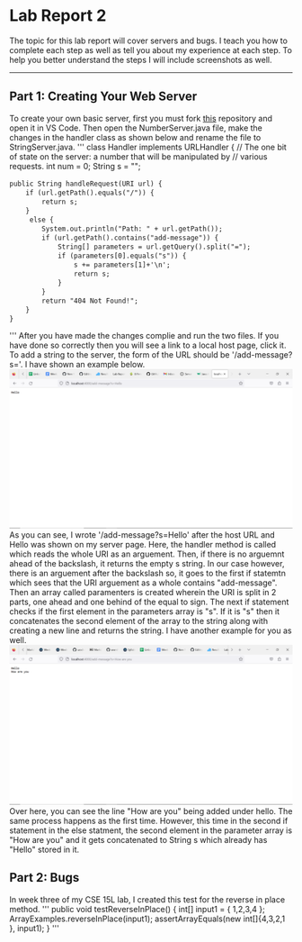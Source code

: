 # Lab Report 2
The topic for this lab report will cover servers and bugs. I teach you how to complete each step as well as tell you about my experience at each step. To help you better understand the steps I will include screenshots as well.
_____
## Part 1: Creating Your Web Server
To create your own basic server, first you must fork [this](https://github.com/ucsd-cse15l-f22/wavelet) repository and open it in VS Code. Then open the NumberServer.java file, make the changes in the handler class as shown below and rename the file to StringServer.java. 
'''
class Handler implements URLHandler {
    // The one bit of state on the server: a number that will be manipulated by
    // various requests.
    int num = 0;
    String s = "";

    public String handleRequest(URI url) {
        if (url.getPath().equals("/")) {
            return s;
        } 
         else {
            System.out.println("Path: " + url.getPath());
            if (url.getPath().contains("add-message")) {
                String[] parameters = url.getQuery().split("=");
                if (parameters[0].equals("s")) {
                    s += parameters[1]+'\n';
                    return s;
                }
            }
            return "404 Not Found!";
        }
    }

'''
After you have made the changes complie and run the two files. If you have done so correctly then you will see a link to a local host page, click it. To add a string to the server, the form of the URL should be '/add-message?s='. I have shown an example below. ![Image](hello-server.png) 
As you can see, I wrote '/add-message?s=Hello' after the host URL and Hello was shown on my server page. Here, the handler method is called which reads the whole URI as an arguement. Then, if there is no arguemnt ahead of the backslash, it returns the empty s string. In our case however, there is an arguement after the backslash so, it goes to the first if statemtn which sees that the URI arguement as a whole contains "add-message". Then an array called paramenters is created wherein the URI is split in  2 parts, one ahead and one behind of the equal to sign. The next if statement checks if the first element in the parameters array is "s". If it is "s" then it concatenates the second element of the array to the string along with creating a new line and returns the string. I have another example for you as well. ![Image](howareyou.png)
Over here, you can see the line "How are you" being added under hello. The same process happens as the first time. However, this time in the second if statement in the else statment, the second element in the parameter array is "How are you" and it gets concatenated to String s which already has "Hello" stored in it. 
## Part 2: Bugs
In week three of my CSE 15L lab, I created this test for the reverse in place method. 
'''
public void testReverseInPlace() {
    int[] input1 = { 1,2,3,4 };
    ArrayExamples.reverseInPlace(input1);
    assertArrayEquals(new int[]{4,3,2,1 }, input1);
	}
'''

